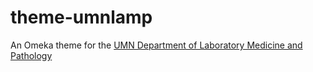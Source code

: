 theme-umnlamp
=============
An Omeka theme for the [UMN Department of Laboratory Medicine and Pathology](http://pathology.umn.edu)
